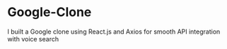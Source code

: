 # Google-Clone
I built a Google clone using React.js and Axios for smooth API integration with voice search
